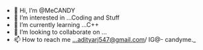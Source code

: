 - 👋 Hi, I’m @MeCANDY
- 👀 I’m interested in ...Coding and Stuff
- 🌱 I’m currently learning ...C++
- 💞️ I’m looking to collaborate on ...
- 📫 How to reach me ...adityarj547@gmail.com/ IG@- candyme._

<!---
MeCANDY/MeCANDY is a ✨ special ✨ repository because its `README.md` (this file) appears on your GitHub profile.
You can click the Preview link to take a look at your changes.
--->
